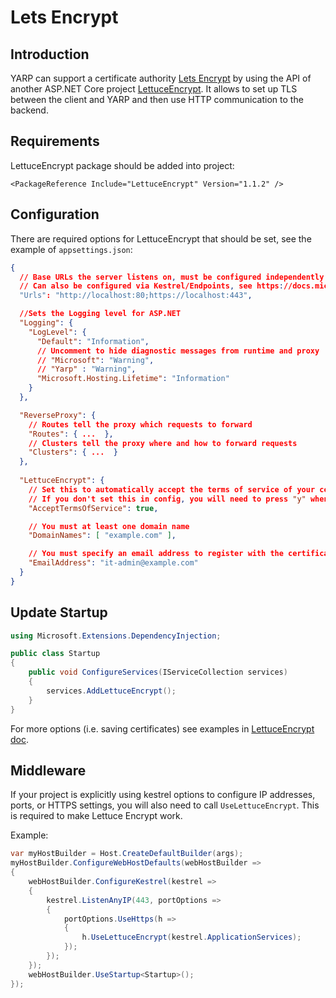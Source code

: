# Lets Encrypt

## Introduction
YARP can support a certificate authority [Lets Encrypt](https://letsencrypt.org/) by using the API of another ASP.NET Core project [LettuceEncrypt](https://github.com/natemcmaster/LettuceEncrypt). It allows to set up TLS between the client and YARP and then use HTTP communication to the backend.

## Requirements

LettuceEncrypt package should be added into project:
```csproj
<PackageReference Include="LettuceEncrypt" Version="1.1.2" />
```

## Configuration
There are required options for LettuceEncrypt that should be set, see the example of `appsettings.json`:

```JSON
{
  // Base URLs the server listens on, must be configured independently of the routes below.
  // Can also be configured via Kestrel/Endpoints, see https://docs.microsoft.com/en-us/aspnet/core/fundamentals/servers/kestrel/endpoints
  "Urls": "http://localhost:80;https://localhost:443",

  //Sets the Logging level for ASP.NET
  "Logging": {
    "LogLevel": {
      "Default": "Information",
      // Uncomment to hide diagnostic messages from runtime and proxy
      // "Microsoft": "Warning",
      // "Yarp" : "Warning",
      "Microsoft.Hosting.Lifetime": "Information"
    }
  },

  "ReverseProxy": {
    // Routes tell the proxy which requests to forward
    "Routes": { ...  },
    // Clusters tell the proxy where and how to forward requests
    "Clusters": { ...  }
  },
  
  "LettuceEncrypt": {
    // Set this to automatically accept the terms of service of your certificate authority.
    // If you don't set this in config, you will need to press "y" whenever the application starts
    "AcceptTermsOfService": true,

    // You must at least one domain name
    "DomainNames": [ "example.com" ],

    // You must specify an email address to register with the certificate authority
    "EmailAddress": "it-admin@example.com"
  }
}
```

## Update Startup

```C#
using Microsoft.Extensions.DependencyInjection;

public class Startup
{
    public void ConfigureServices(IServiceCollection services)
    {
        services.AddLettuceEncrypt();
    }
}
```

For more options (i.e. saving certificates) see examples in [LettuceEncrypt doc](ttps://github.com/natemcmaster/LettuceEncrypt).

## Middleware

If your project is explicitly using kestrel options to configure IP addresses, ports, or HTTPS settings, you will also need to call `UseLettuceEncrypt`. This is required to make Lettuce Encrypt work.

Example:

```C#
var myHostBuilder = Host.CreateDefaultBuilder(args);
myHostBuilder.ConfigureWebHostDefaults(webHostBuilder =>
{
    webHostBuilder.ConfigureKestrel(kestrel =>
    {
        kestrel.ListenAnyIP(443, portOptions =>
        {
            portOptions.UseHttps(h =>
            {
                h.UseLettuceEncrypt(kestrel.ApplicationServices);
            });
        });
    });
    webHostBuilder.UseStartup<Startup>();
});
```

